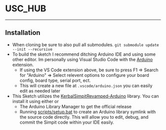 # USC_HUB

----

## Installation
- When cloning be sure to also pull all submodules. `git submodule update --init --recursive`
- To build the sketch I recommend ditching Arduino IDE and using some other editor. Im personally using Visual Studio Code with the [Arduino](https://marketplace.visualstudio.com/items?itemName=vsciot-vscode.vscode-arduino) extension.
  - If using the VS Code extension above, be sure to press F1 => Search for "Arduino" => Select relevent options to configure your board config, board type, serial port, ect.
  - This will create a new file at `.vscode/arduino.json` you can easily edit as needed later
- This Sketch utilizes the [KerbalSimpitRevamped-Arduino](https://github.com/Simpit-team/KerbalSimpitRevamped-Arduino) library. You can install it using either  or 
  - The Arduino Library Manager to get the official release
  - Running [scripts/setup.bat](scripts/setup.bat) to create an Arduino library symlink with the source code directly. This will allow you to edit, debug, and commit the Simpit code within your IDE easily.

